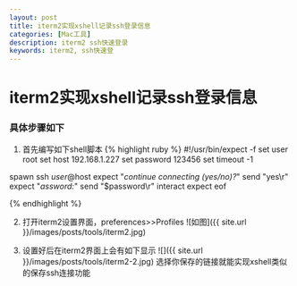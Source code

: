 ```yaml
---
layout: post
title: iterm2实现xshell记录ssh登录信息
categories: [Mac工具]
description: iterm2 ssh快速登录
keywords: iterm2, ssh快速登
---
```

# iterm2实现xshell记录ssh登录信息
### 具体步骤如下
1. 首先编写如下shell脚本
  {% highlight ruby %}
  #!/usr/bin/expect -f
  set user root
  set host 192.168.1.227
  set password 123456
  set timeout -1

  spawn ssh $user@$host
  expect "*continue connecting (yes/no)?*"
  send "yes\r"
  expect "*assword:*"
  send "$password\r"
  interact
  expect eof

  {% endhighlight %}

2. 打开iterm2设置界面，preferences>>Profiles
![如图]({{ site.url }}/images/posts/tools/iterm2.jpg)

3. 设置好后在iterm2界面上会有如下显示
![]({{ site.url }}/images/posts/tools/iterm2-2.jpg)
选择你保存的链接就能实现xshell类似的保存ssh连接功能